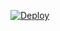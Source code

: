 

[![Deploy](https://www.herokucdn.com/deploy/button.svg)](https://heroku.com/deploy?template=https://github.com/RJMALLU/MW-VcPlayer)
